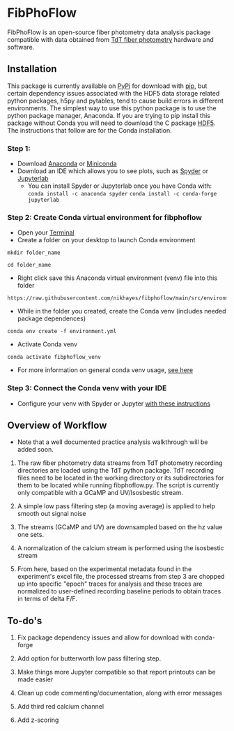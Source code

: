 # FibPhoFlow

FibPhoFlow is an open-source fiber photometry data analysis package compatible with data obtained from [TdT fiber photometry](https://www.tdt.com/system/behavior-and-fiber-photometry/) hardware and software.

## Installation

This package is currently available on [PyPi](https://test.pypi.org/project/fibphoflow/) for download with [pip](https://pythonspeed.com/articles/conda-vs-pip/), but certain dependency issues associated with the HDF5 data storage related python packages, h5py and pytables, tend to cause build errors in different environments. The simplest way to use this python package is to use the python package manager, Anaconda. If you are trying to pip install this package without Conda you will need to download the C package [HDF5](https://www.hdfgroup.org/downloads/hdf5/). The instructions that follow are for the Conda installation.

### Step 1: 
- Download [Anaconda](https://www.anaconda.com/download) or [Miniconda](https://docs.conda.io/en/latest/miniconda.html)
- Download an IDE which allows you to see plots, such as [Spyder](https://www.spyder-ide.org/) or [Jupyterlab](https://jupyter.org/)
  - You can install Spyder or Jupyterlab once you have Conda with:
    ```conda install -c anaconda spyder```
    ```conda install -c conda-forge jupyterlab```

### Step 2: Create Conda virtual environment for fibphoflow
- Open your [Terminal](https://cs.colby.edu/maxwell/courses/tutorials/terminal/)
- Create a folder on your desktop to launch Conda environment
```
mkdir folder_name
```
```
cd folder_name
```
- Right click save this Anaconda virtual environment (venv) file into this folder
```
https://raw.githubusercontent.com/nikhayes/fibphoflow/main/src/environment.yml
```
- While in the folder you created, create the Conda venv (includes needed package dependences)
```
conda env create -f environment.yml
```
- Activate Conda venv
```
conda activate fibphoflow_venv
```
- For more information on general conda venv usage, [see here](environments.html#activating-an-environment)

### Step 3: Connect the Conda venv with your IDE
- Configure your venv with Spyder or Jupyter [with these instructions](https://medium.com/@apremgeorge/using-conda-python-environments-with-spyder-ide-and-jupyter-notebooks-in-windows-4e0a905aaac5)  


## Overview of Workflow

* Note that a well documented practice analysis walkthrough will be added soon.

1. The raw fiber photometry data streams from TdT photometry recording directories are loaded using the TdT python package. TdT recording files need to be located in the working directory or its subdirectories for them to be located while running fibphoflow.py. The script is currently only compatible with a GCaMP and UV/Isosbestic stream.

2. A simple low pass filtering step (a moving average) is applied to help smooth out signal noise

3. The streams (GCaMP and UV) are downsampled based on the hz value one sets.

4. A normalization of the calcium stream is performed using the isosbestic stream

5. From here, based on the experimental metadata found in the experiment's excel file, the processed streams from step 3 are chopped up into specific "epoch" traces for analysis and these traces are normalized to user-defined recording baseline periods to obtain traces in terms of delta F/F.


## To-do's

1. Fix package dependency issues and allow for download with conda-forge

2. Add option for butterworth low pass filtering step.

3. Make things more Jupyter compatible so that report printouts can be made easier

4. Clean up code commenting/documentation, along with error messages

5. Add third red calcium channel

6. Add z-scoring